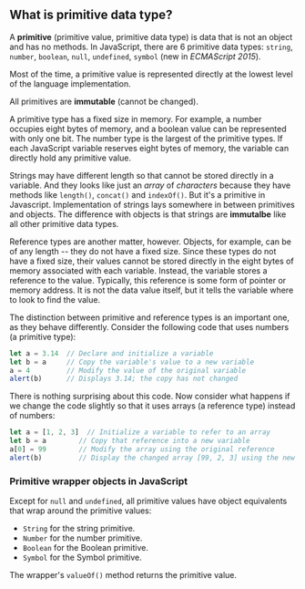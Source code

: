 ## What is primitive data type?

A **primitive** (primitive value, primitive data type) is data that is not an object and has no methods. In JavaScript, there are 6 primitive data types: `string`, `number`, `boolean`, `null`, `undefined`, `symbol` (new in *ECMAScript 2015*).

Most of the time, a primitive value is represented directly at the lowest level of the language implementation.

All primitives are **immutable** (cannot be changed).

A primitive type has a fixed size in memory. For example, a number occupies eight bytes of memory, and a boolean value can be represented with only one bit. The number type is the largest of the primitive types. If each JavaScript variable reserves eight bytes of memory, the variable can directly hold any primitive value.

Strings may have different length so that cannot be stored directly in a variable. And they looks like just an *array* of *characters* because they have methods like `length()`, `concat()` and `indexOf()`. But it's a primitive in Javascript. Implementation of strings lays somewhere in between primitives and objects. The difference with objects is that strings are **immutalbe** like all other primitive data types.

Reference types are another matter, however. Objects, for example, can be of any length -- they do not have a fixed size. Since these types do not have a fixed size, their values cannot be stored directly in the eight bytes of memory associated with each variable. Instead, the variable stores a reference to the value. Typically, this reference is some form of pointer or memory address. It is not the data value itself, but it tells the variable where to look to find the value.

The distinction between primitive and reference types is an important one, as they behave differently. Consider the following code that uses numbers (a primitive type):

```js
let a = 3.14  // Declare and initialize a variable
let b = a     // Copy the variable's value to a new variable
a = 4         // Modify the value of the original variable
alert(b)      // Displays 3.14; the copy has not changed
```

There is nothing surprising about this code. Now consider what happens if we change the code slightly so that it uses arrays (a reference type) instead of numbers:

```js
let a = [1, 2, 3]  // Initialize a variable to refer to an array
let b = a        // Copy that reference into a new variable
a[0] = 99        // Modify the array using the original reference
alert(b)         // Display the changed array [99, 2, 3] using the new reference
```

### Primitive wrapper objects in JavaScript
Except for `null` and `undefined`, all primitive values have object equivalents that wrap around the primitive values:

- `String` for the string primitive.
- `Number` for the number primitive.
- `Boolean` for the Boolean primitive.
- `Symbol` for the Symbol primitive.

The wrapper's `valueOf()` method returns the primitive value.
